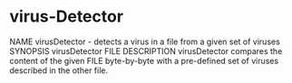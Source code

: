 # virus-Detector

NAME
  virusDetector - detects a virus in a file from a given set of viruses
SYNOPSIS
  virusDetector FILE
DESCRIPTION
  virusDetector compares the content of the given FILE byte-by-byte with a pre-defined set of viruses described in the other file.
